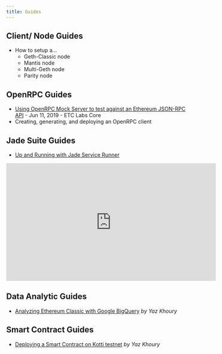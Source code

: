 ```yaml
---
title: Guides
---
```


## Client/ Node Guides

- How to setup a...
  - Geth-Classic node
  - Mantis node
  - Multi-Geth node
  - Parity node

## OpenRPC Guides

- [Using OpenRPC Mock Server to test against an Ethereum JSON-RPC API](https://medium.com/etclabscore/using-openrpc-mock-server-to-test-against-an-ethereum-json-rpc-api-50b86b6d02d6) - Jun 11, 2019 - ETC Labs Core
- Creating, generating, and deploying an OpenRPC client

## Jade Suite Guides

- [Up and Running with Jade Service Runner](https://www.youtube.com/watch?v=Y-Wdg1hgMls)
<iframe width="560" height="315" src="https://www.youtube.com/watch?v=Y-Wdg1hgMls" frameborder="0" allow="accelerometer; autoplay; encrypted-media; gyroscope; picture-in-picture" allowfullscreen></iframe>

## Data Analytic Guides

- [Analyzing Ethereum Classic with Google BigQuery](https://medium.com/ethereum-classic/analyzing-ethereum-classic-with-google-bigquery-df55822ec6a6) *by Yaz Khoury*

## Smart Contract Guides

- [Deploying a Smart Contract on Kotti testnet](https://medium.com/ethereum-classic/kotti-solidity-etc-oh-my-2ae36926454d) *by Yaz Khoury*